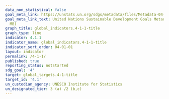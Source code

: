 ```yaml
---
data_non_statistical: false
goal_meta_link: https://unstats.un.org/sdgs/metadata/files/Metadata-04-01-01.pdf
goal_meta_link_text: United Nations Sustainable Development Goals Metadata (PDF 4.0
  MB)
graph_title: global_indicators.4-1-1-title
graph_type: line
indicator: 4.1.1
indicator_name: global_indicators.4-1-1-title
indicator_sort_order: 04-01-01
layout: indicator
permalink: /4-1-1/
published: true
reporting_status: notstarted
sdg_goal: '4'
target: global_targets.4-1-title
target_id: '4.1'
un_custodian_agency: UNESCO Institute for Statistics
un_designated_tier: 3 (a) /2 (b,c)
---
```

